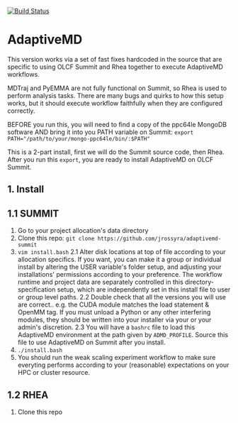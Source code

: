 [![Build Status](https://travis-ci.org/markovmodel/adaptivemd.svg?branch=devel)](https://travis-ci.org/markovmodel/adaptivemd)

# AdaptiveMD

This version works via a set of fast fixes hardcoded in the source that are specific
to using OLCF Summit and Rhea together to execute AdaptiveMD workflows. 

MDTraj and PyEMMA are not fully functional on Summit, so Rhea is used to perform
analysis tasks. There are many bugs and quirks to how this setup works, but it
should execute workflow faithfully when they are configured correctly. 

BEFORE you run this, you will need to find a copy of the ppc64le MongoDB software
AND bring it into you PATH variable on Summit:
`export PATH="/path/to/your/mongo-ppc64le/bin/:$PATH"`

This is a 2-part install, first we will do the Summit source code, then Rhea. After you
run this `export`, you are ready to install AdaptiveMD on OLCF Summit.

## 1. Install
## 1.1 SUMMIT
1. Go to your project allocation's data directory
2. Clone this repo: `git clone https://github.com/jrossyra/adaptivemd-summit`
2. `vim install.bash`
2.1 Alter disk locations at top of file according to your allocation specifics.
    If you want, you can make it a group or individual install by altering the
    USER variable's folder setup, and adjusting your installations' permissions
    according to your preference. The workflow runtime and project data are
    separately controlled in this directory-specification setup, which are
    independently set in this install file to user or group level paths.
2.2 Double check that all the versions you will use are correct.. e.g. the CUDA
    module matches the load statement & OpenMM tag. If you must unload a Python
    or any other interfering modules, they should be written into your installer
    via your or your admin's discretion.
2.3 You will have a `bashrc` file to load this AdaptiveMD environment at the path
    given by `ADMD_PROFILE`. Source this file to use AdaptiveMD on Summit after
    you install. 
3. `./install.bash`
4. You should run the weak scaling experiment workflow to make sure everyting
   performs according to your (reasonable) expectations on your HPC or cluster
   resource.

## 1.2 RHEA
1. Clone this repo
